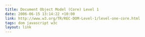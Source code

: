 ```yaml
---
title: Document Object Model (Core) Level 1
date: 2006-06-15 13:14:22 +10:00
link: http://www.w3.org/TR/REC-DOM-Level-1/level-one-core.html
tags: dom javascript w3c
layout: link
---
```

